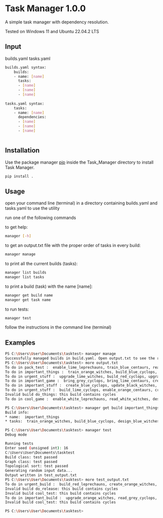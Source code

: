 # Task Manager 1.0.0

A simple task manager with dependency resolution. 

Tested on Windows 11 and Ubuntu 22.04.2 LTS

## Input

builds.yaml tasks.yaml

```bash
builds.yaml syntax:
    builds:
    - name: [name]
      tasks:
      - [name]
      - [name]
      - [name]
      
tasks.yaml syntax:
    tasks:
    - name: [name]
      dependencies:
      - [name]
      - [name]
      - [name]
    
```

## Installation

Use the package manager [pip](https://pip.pypa.io/en/stable/) inside the Task_Manager directory to install Task Manager.

```bash
pip install .
```

## Usage
open your command line (terminal) in a directory containing builds.yaml and tasks.yaml to use the utility

run one of the following commands

to get help:
```bash
manager [-h] 
```

to get an output.txt file with the proper order of tasks in every build:
```bash
manager manage
```

to print all the current builds (tasks):
```bash
manager list builds
manager list tasks
```

to print a build (task) with the name [name]:
```bash
manager get build name 
manager get task name
```

to run tests:
```bash
manager test
```

follow the instructions in the command line (terminal)

## Examples
```bash
PS C:\Users\User\Documents\tasktest> manager manage
Successfully managed builds in build.yaml. Open output.txt to see the result.
PS C:\Users\User\Documents\tasktest> more output.txt
To do in pack_test :  enable_lime_leprechauns, train_blue_centaurs, read_lime_leprechauns, train_black_leprechauns, upgrade_white_witches, train_lime_leprechauns, update_blue_witches, upgrade_black_cyclops, create_grey_cyclops, design_blue_witches
To do in important_things :  train_orange_witches, build_blue_cyclops, design_blue_witches
To do in urgent_stuff :  upgrade_lime_witches, build_red_cyclops, upgrade_grey_witches
To do in important_game :  bring_grey_cyclops, bring_lime_centaurs, create_red_witches, train_blue_centaurs, upgrade_grey_leprechauns, train_orange_fairies, enable_orange_centaurs, design_grey_cyclops, train_purple_fairies
To do in important_stuff :  create_blue_cyclops, update_black_witches, build_grey_witches, read_lime_fairies
To do in urgent_stuff :  build_lime_cyclops, enable_orange_centaurs, create_grey_cyclops, upgrade_purple_leprechauns
Invalid build do_things: this build contains cycles
To do in cool_game :  enable_white_leprechauns, read_white_witches, design_lime_fairies, upgrade_orange_fairies, train_purple_fairies, upgrade_grey_fairies, train_purple_fairies, design_blue_witches
```
```bash
PS C:\Users\User\Documents\tasktest> manager get build important_things
Build info:
* name:  important_things
* tasks:  train_orange_witches, build_blue_cyclops, design_blue_witches
```

```bash
PS C:\Users\User\Documents\tasktest> manager test
Debug mode

Running tests
Enter seed (unsigned int): 16
C:\Users\User\Documents\tasktest
Build class: test passed
Graph class: test passed
Topological sort: test passed
Generating random input data...
Output written in test_output.txt
PS C:\Users\User\Documents\tasktest> more test_output.txt
To do in urgent_build :  build_red_leprechauns, create_orange_witches, read_grey_cyclops, create_orange_witches, design_orange_leprechauns, update_orange_leprechauns, design_black_cyclops, read_grey_cyclops
Invalid build do_release: this build contains cycles
Invalid build cool_test: this build contains cycles
To do in important_build :  upgrade_orange_witches, read_grey_cyclops, read_white_witches, train_lime_centaurs, train_lime_centaurs, update_grey_centaurs, build_purple_cyclops, upgrade_grey_witches, upgrade_grey_witches
Invalid build cool_test: this build contains cycles

PS C:\Users\User\Documents\tasktest>
```
